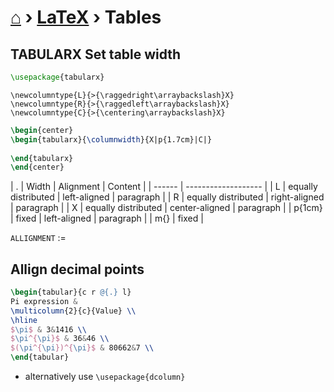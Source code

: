 # [⌂](../README.md) › [LaTeX](../README.md#latex) › **Tables**

## TABULARX Set table width

```latex
\usepackage{tabularx}
```

```
\newcolumntype{L}{>{\raggedright\arraybackslash}X}
\newcolumntype{R}{>{\raggedleft\arraybackslash}X}
\newcolumntype{C}{>{\centering\arraybackslash}X}
```

```latex
\begin{center}
\begin{tabularx}{\columnwidth}{X|p{1.7cm}|C|}
    
\end{tabularx}
\end{center}
```

| .      | Width               | Alignment      | Content   |
| ------ | ------------------- |
| L      | equally distributed | left-aligned   | paragraph |
| R      | equally distributed | right-aligned  | paragraph |
| X      | equally distributed | center-aligned | paragraph |
| p{1cm} | fixed               | left-aligned   | paragraph |
| m{}    | fixed               |

`ALLIGNMENT` := 


## Allign decimal points

```latex
\begin{tabular}{c r @{.} l}
Pi expression &
\multicolumn{2}{c}{Value} \\
\hline
$\pi$ & 3&1416 \\
$\pi^{\pi}$ & 36&46 \\
$(\pi^{\pi})^{\pi}$ & 80662&7 \\
\end{tabular}
```

- alternatively use `\usepackage{dcolumn}`
